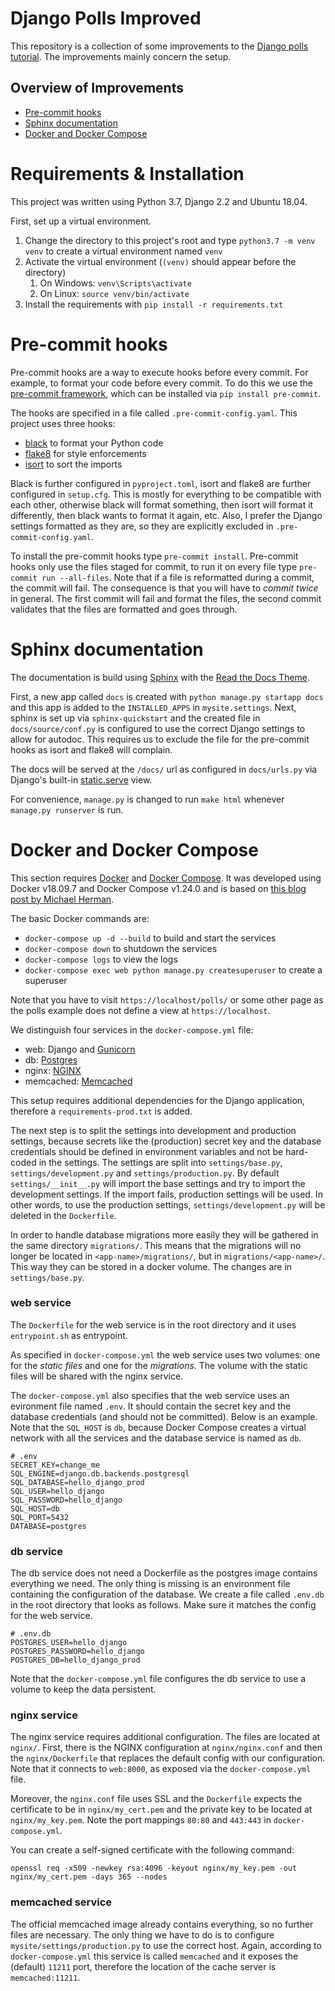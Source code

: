 
# Django Polls Improved

This repository is a collection of some improvements to the 
[Django polls tutorial](https://docs.djangoproject.com/en/2.2/intro/tutorial01/).
The improvements mainly concern the setup.

## Overview of Improvements

- [Pre-commit hooks](#pre-commit-hooks)
- [Sphinx documentation](#sphinx-docs)
- [Docker and Docker Compose](#docker)

# <a name="requirements-and-installation"/>Requirements & Installation

This project was written using Python 3.7, Django 2.2 and Ubuntu 18.04.

First, set up a virtual environment.
1. Change the directory to this project's root and type `python3.7 -m venv venv` to create a virtual environment named `venv`
2. Activate the virtual environment (`(venv)` should appear before the directory)
    1. On Windows: `venv\Scripts\activate`
    2. On Linux: `source venv/bin/activate`
3. Install the requirements with `pip install -r requirements.txt`

# <a name="pre-commit-hooks"/>Pre-commit hooks

Pre-commit hooks are a way to execute hooks before every commit. For example, to format
your code before every commit. To do this we use the [pre-commit framework](https://pre-commit.com/), which can 
be installed via `pip install pre-commit`.

The hooks are specified in a file called `.pre-commit-config.yaml`. 
This project uses three hooks: 
- [black](https://github.com/python/black) to format your Python code
- [flake8](http://flake8.pycqa.org/en/latest/) for style enforcements
- [isort](https://github.com/timothycrosley/isort) to sort the imports

Black is further configured in `pyproject.toml`, isort and flake8 are further configured
in `setup.cfg`. This is mostly for everything to be compatible with each other, otherwise black
will format something, then isort will format it differently, then black wants to format it again, etc.
Also, I prefer the Django settings formatted as they are, so they are explicitly excluded in `.pre-commit-config.yaml`.

To install the pre-commit hooks type `pre-commit install`.
Pre-commit hooks only use the files staged for commit, to run it on every file type `pre-commit run --all-files`.
Note that if a file is reformatted during a commit, the commit will fail. The consequence is that
you will have to *commit twice* in general. The first commit will fail and format the files, the second commit
validates that the files are formatted and goes through.

# <a name="sphinx-docs"/>Sphinx documentation

The documentation is build using [Sphinx](http://www.sphinx-doc.org) with the 
[Read the Docs Theme](https://sphinx-rtd-theme.readthedocs.io).

First, a new app called `docs` is created with `python manage.py startapp docs`
and this app is added to the `INSTALLED_APPS` in `mysite.settings`.
Next, sphinx is set up via `sphinx-quickstart` and the created file in `docs/source/conf.py` is
configured to use the correct Django settings to allow for autodoc. This requires us to exclude the file
for the pre-commit hooks as isort and flake8 will complain.

The docs will be served at the `/docs/` url as configured in `docs/urls.py` via Django's built-in 
[static.serve](https://docs.djangoproject.com/en/2.2/_modules/django/views/static/) view.

For convenience, `manage.py` is changed to run `make html` whenever `manage.py runserver` is run.

# <a name="docker"/>Docker and Docker Compose

This section requires [Docker](https://docs.docker.com/install/) and 
[Docker Compose](https://docs.docker.com/compose/install/). 
It was developed using Docker v18.09.7 and Docker Compose v1.24.0 and is based on 
[this blog post by Michael Herman](https://testdriven.io/blog/dockerizing-django-with-postgres-gunicorn-and-nginx/).

The basic Docker commands are:

- `docker-compose up -d --build` to build and start the services
- `docker-compose down` to shutdown the services
- `docker-compose logs` to view the logs
- `docker-compose exec web python manage.py createsuperuser` to create a superuser

Note that you have to visit `https://localhost/polls/` or some other page as the polls example
does not define a view at `https://localhost`.

We distinguish four services in the `docker-compose.yml` file:

- web: Django and [Gunicorn](https://gunicorn.org/)
- db: [Postgres](https://www.postgresql.org/)
- nginx: [NGINX](https://www.nginx.com/)
- memcached: [Memcached](https://memcached.org/)

This setup requires additional dependencies for the Django application, therefore a `requirements-prod.txt` is added.

The next step is to split the settings into development and production settings, because secrets like
the (production) secret key and the database credentials should be defined in environment
variables and not be hard-coded in the settings. 
The settings are split into `settings/base.py`, `settings/development.py` and `settings/production.py`.
By default `settings/__init__.py` will import the base settings and try to import the development settings.
If the import fails, production settings will be used. 
In other words, to use the production settings, `settings/development.py` will be deleted in the `Dockerfile`.

In order to handle database migrations more easily they will be gathered in the same directory `migrations/`.
This means that the migrations will no longer be located in `<app-name>/migrations/`, but in `migrations/<app-name>/`.
This way they can be stored in a docker volume. The changes are in `settings/base.py`.

### web service

The `Dockerfile` for the web service is in the root directory and it uses `entrypoint.sh` as entrypoint.

As specified in `docker-compose.yml` the web service uses two volumes: one for the *static files*
and one for the *migrations*. The volume with the static files will be shared with the nginx service.

The `docker-compose.yml` also specifies that the web service uses an evironment file named `.env`.
It should contain the secret key and the database credentials (and should not be committed).
Below is an example. Note that the `SQL_HOST` is `db`, because Docker Compose creates a virtual
network with all the services and the database service is named as `db`.

```
# .env
SECRET_KEY=change_me
SQL_ENGINE=django.db.backends.postgresql
SQL_DATABASE=hello_django_prod
SQL_USER=hello_django
SQL_PASSWORD=hello_django
SQL_HOST=db
SQL_PORT=5432
DATABASE=postgres
```

### db service

The db service does not need a Dockerfile as the postgres image contains everything we need.
The only thing is missing is an environment file containing the configuration of the database.
We create a file called `.env.db` in the root directory that looks as follows. Make sure it matches the config
for the web service.

```
# .env.db
POSTGRES_USER=hello_django
POSTGRES_PASSWORD=hello_django
POSTGRES_DB=hello_django_prod
```

Note that the `docker-compose.yml` file configures the db service to use a volume to keep the data persistent.

### nginx service

The nginx service requires additional configuration. The files are located at `nginx/`.
First, there is the NGINX configuration at `nginx/nginx.conf` and then the `nginx/Dockerfile`
that replaces the default config with our configuration. Note that it connects to `web:8000`,
as exposed via the `docker-compose.yml` file.

Moreover, the `nginx.conf` file uses SSL and the `Dockerfile` expects the certificate to be in
`nginx/my_cert.pem` and the private key to be located at `nginx/my_key.pem`. 
Note the port mappings `80:80` and `443:443` in `docker-compose.yml`.

You can create a self-signed certificate with the following command:

`openssl req -x509 -newkey rsa:4096 -keyout nginx/my_key.pem -out nginx/my_cert.pem -days 365 --nodes`

### memcached service

The official memcached image already contains everything, so no further files are necessary.
The only thing we have to do is to configure `mysite/settings/production.py` to use the correct host.
Again, according to `docker-compose.yml` this service is called `memcached` and it exposes the (default) `11211` port,
therefore the location of the cache server is `memcached:11211`.
